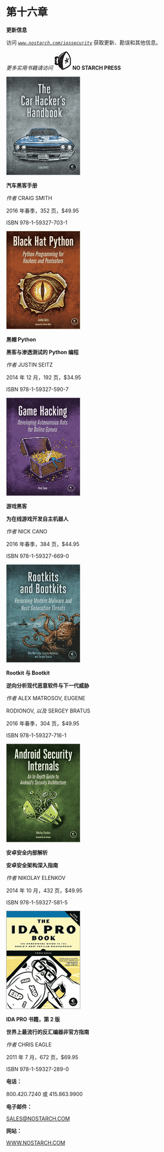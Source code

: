 # 第十六章

**更新信息**

访问 *[`www.nostarch.com/iossecurity`](https://www.nostarch.com/iossecurity)* 获取更新、勘误和其他信息。

*更多实用书籍请访问* ![image](img/f0264-01.jpg) **NO STARCH PRESS**

![image](img/f0264-02.jpg)

**汽车黑客手册**

*作者* CRAIG SMITH

2016 年春季，352 页，$49.95

ISBN 978-1-59327-703-1

![image](img/f0264-03.jpg)

**黑帽 Python**

**黑客与渗透测试的 Python 编程**

*作者* JUSTIN SEITZ

2014 年 12 月，192 页，$34.95

ISBN 978-1-59327-590-7

![image](img/f0264-04.jpg)

**游戏黑客**

**为在线游戏开发自主机器人**

*作者* NICK CANO

2016 年春季，384 页，$44.95

ISBN 978-1-59327-669-0

![image](img/f0264-05.jpg)

**Rootkit 与 Bootkit**

**逆向分析现代恶意软件与下一代威胁**

*作者* ALEX MATROSOV, EUGENE

RODIONOV, *以及* SERGEY BRATUS

2016 年春季，304 页，$49.95

ISBN 978-1-59327-716-1

![image](img/f0264-06.jpg)

**安卓安全内部解析**

**安卓安全架构深入指南**

*作者* NIKOLAY ELENKOV

2014 年 10 月，432 页，$49.95

ISBN 978-1-59327-581-5

![image](img/f0264-07.jpg)

**IDA PRO 书籍，第 2 版**

**世界上最流行的反汇编器非官方指南**

*作者* CHRIS EAGLE

2011 年 7 月，672 页，$69.95

ISBN 978-1-59327-289-0

**电话：**

800.420.7240 或 415.863.9900

**电子邮件：**

SALES@NOSTARCH.COM

**网站：**

[WWW.NOSTARCH.COM](http://WWW.NOSTARCH.COM)
